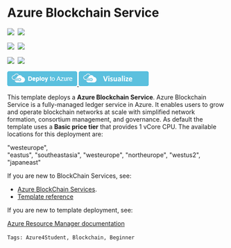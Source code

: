 # Azure Blockchain Service

<IMG SRC="https://azurequickstartsservice.blob.core.windows.net/badges/101-app-blockchain-service/PublicLastTestDate.svg" />&nbsp;
<IMG SRC="https://azurequickstartsservice.blob.core.windows.net/badges/101-app-blockchain-service/PublicDeployment.svg" />&nbsp;

<IMG SRC="https://azurequickstartsservice.blob.core.windows.net/badges/101-app-blockchain-service/FairfaxLastTestDate.svg" />&nbsp;
<IMG SRC="https://azurequickstartsservice.blob.core.windows.net/badges/101-app-blockchain-service/FairfaxDeployment.svg" />&nbsp;

<IMG SRC="https://azurequickstartsservice.blob.core.windows.net/badges/101-app-blockchain-service/BestPracticeResult.svg" />&nbsp;
<IMG SRC="https://azurequickstartsservice.blob.core.windows.net/badges/101-app-blockchain-service/CredScanResult.svg" />&nbsp;

<a href="https://portal.azure.com/#create/Microsoft.Template/uri/https%3A%2F%2Fraw.githubusercontent.com%2FAzure%2Fazure-quickstart-templates%2Fmaster%2F101-app-blockchain-service%2Fazuredeploy.json" target="_blank">
<img src="https://raw.githubusercontent.com/Azure/azure-quickstart-templates/master/1-CONTRIBUTION-GUIDE/images/deploytoazure.png"/>
</a><a href="http://armviz.io/#/?load=https%3A%2F%2Fraw.githubusercontent.com%2FAzure%2Fazure-quickstart-templates%2Fmaster%2F101-app-blockchain-service%2Fazuredeploy.json" target="_blank">
<img src="https://raw.githubusercontent.com/Azure/azure-quickstart-templates/master/1-CONTRIBUTION-GUIDE/images/visualizebutton.png"/>
</a>

This template deploys a **Azure Blockchain Service**. Azure Blockchain Service is a fully-managed ledger service in Azure. It enables users to grow and operate blockchain networks at scale with simplified network formation, consortium management, and governance. As default the template uses a **Basic price tier** that provides 1 vCore CPU. The available locations for this deployment are:  

>
"westeurope",  
"eastus",
"southeastasia",
"westeurope",
"northeurope",
"westus2",
"japaneast"

If you are new to BlockChain Services, see:

- [Azure BlockChain Services](https://azure.microsoft.com/en-gb/services/blockchain-service/).
- [Template reference](https://docs.microsoft.com/azure/templates/microsoft.compute/allversions)

If you are new to template deployment, see:

[Azure Resource Manager documentation](https://docs.microsoft.com/azure/azure-resource-manager/)

`Tags: Azure4Student, Blockchain, Beginner`
